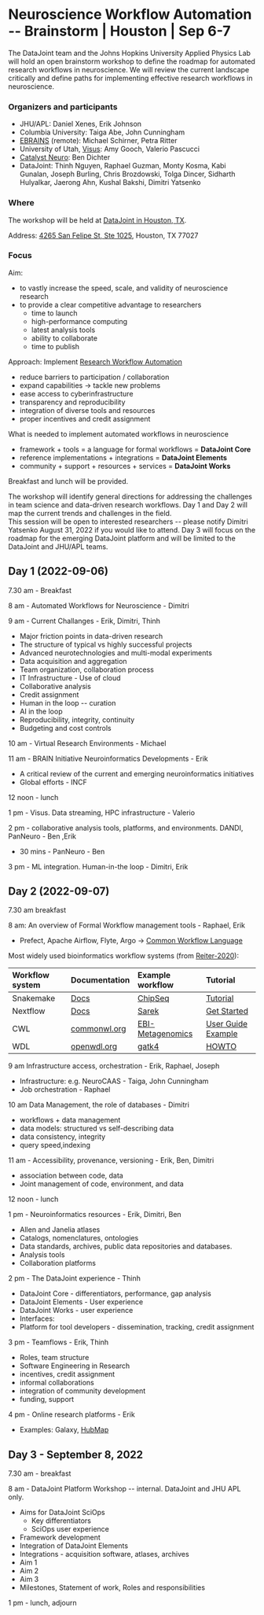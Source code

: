 # Neuroscience Workflow Automation --  Brainstorm | Houston | Sep 6-7

The DataJoint team and the Johns Hopkins University Applied Physics Lab will hold an open brainstorm workshop to define the roadmap for automated research workflows in neuroscience.
We will review the current landscape critically and define paths for implementing effective research workflows in neuroscience.

### Organizers and participants
 * JHU/APL: Daniel Xenes, Erik Johnson 
 * Columbia University: Taiga Abe, John Cunningham
 * [EBRAINS](https://ebrains.eu/) (remote): Michael Schirner, Petra Ritter
 * University of Utah, [Visus](https://visus.org): Amy Gooch, Valerio Pascucci
 * [Catalyst Neuro](https://www.catalystneuro.com/): Ben Dichter
 * DataJoint: Thinh Nguyen, Raphael Guzman, Monty Kosma, Kabi Gunalan, Joseph Burling, Chris Brozdowski, Tolga Dincer, Sidharth Hulyalkar, Jaerong Ahn, Kushal Bakshi, Dimitri Yatsenko

### Where
The workshop will be held at [DataJoint in Houston, TX](https://www.datajoint.com/about).

Address: [4265 San Felipe St, Ste 1025](https://goo.gl/maps/SMHvhV1ARFsGWXWA8), Houston, TX 77027

###  Focus 
Aim:
  * to vastly increase the speed, scale, and validity of neuroscience research
  * to provide a clear competitive advantage to researchers
    - time to launch
    - high-performance computing
    - latest analysis tools
    - ability to collaborate
    - time to publish 

Approach: Implement [Research Workflow Automation](https://nap.nationalacademies.org/read/26532)
 - reduce barriers to participation / collaboration
 - expand capabilities -> tackle new problems
 - ease access to cyberinfrastructure
 - transparency and reproducibility
 - integration of diverse tools and resources
 - proper incentives and credit assignment

What is needed to implement automated workflows in neuroscience
 - framework + tools = a language for formal workflows = **DataJoint Core**
 - reference implementations + integrations = **DataJoint Elements**
 - community + support + resources + services = **DataJoint Works**

Breakfast and lunch will be provided. 

The workshop will identify general directions for addressing the challenges in team science and data-driven research workflows. 
Day 1 and Day 2 will map the current trends and challenges in the field.  
This session will  be open to interested researchers -- please notify Dimitri Yatsenko August 31, 2022 if you would like to attend. 
Day 3 will focus on the roadmap for the emerging DataJoint platform and will be limited to the DataJoint and JHU/APL teams. 

## Day 1 (2022-09-06) 

7.30 am - Breakfast 

8 am - Automated Workflows for Neuroscience - Dimitri

9 am - Current Challanges - Erik, Dimitri, Thinh
 - Major friction points in data-driven research 
 - The structure of typical vs highly successful projects
 - Advanced neurotechnologies and multi-modal experiments
 - Data acquisition and aggregation
 - Team organization, collaboration process
 - IT Infrastructure - Use of cloud
 - Collaborative analysis
 - Credit assignment
 - Human in the loop -- curation 
 - AI in the loop
 - Reproducibility, integrity, continuity
 - Budgeting and cost controls

10 am - Virtual Research Environments - Michael  

11 am - BRAIN Initiative Neuroinformatics Developments - Erik
  - A critical review of the current and emerging  neuroinformatics initiatives
  - Global efforts - INCF

12 noon - lunch

1 pm - Visus. Data streaming, HPC infrastructure - Valerio

2 pm - collaborative analysis tools, platforms, and environments. DANDI, PanNeuro - Ben ,Erik 

 - 30 mins  - PanNeuro - Ben 

3 pm - ML integration. Human-in-the loop - Dimitri, Erik


## Day 2 (2022-09-07) 

7.30 am breakfast

8 am:  An overview of Formal Workflow management tools - Raphael, Erik
  - Prefect, Apache Airflow, Flyte, Argo -> [Common Workflow Language](https://www.commonwl.org/)

Most widely used bioinformatics workflow systems (from [Reiter-2020](https://academic.oup.com/gigascience/article/10/1/giaa140/6092773?fbclid=IwAR1I92LXvDbpesunIQOENtLRa4vm3zH4pvC8HJQ269luTaQ_WBwWIuMeFh8#312918873)):

 |  Workflow system  | Documentation | Example workflow | Tutorial |
 | :--- | :--- | :--- | :--- |
 | Snakemake | [Docs](https://snakemake.readthedocs.io) |  [ChipSeq](https://github.com/snakemake-workflows/chipseq) | [Tutorial](https://snakemake.readthedocs.io/en/stable/tutorial/tutorial.html) |
 | Nextflow | [Docs](https://www.nextflow.io/) | [Sarek](https://github.com/nf-core/sarek) | [Get Started](https://www.nextflow.io/docs/latest/getstarted.html) |
 | CWL | [commonwl.org](https://www.commonwl.org/) | [EBI-Metagenomics](https://github.com/EBI-Metagenomics/pipeline-v5) | [User Guide Example](https://www.commonwl.org/user_guide/02-1st-example/index.html) |
 | WDL | [openwdl.org](https://openwdl.org/) | [gatk4](https://github.com/gatk-workflows/gatk4-data-processing) | [HOWTO](https://support.terra.bio/hc/en-us/articles/360037127992–1-howto-Write-your-first-WDL-script-running-GATK-HaplotypeCaller) |

9 am Infrastructure access, orchestration - Erik, Raphael, Joseph
  - Infrastructure: e.g. NeuroCAAS - Taiga, John Cunningham 
  - Job orchestration - Raphael

10 am  Data Management, the role of databases - Dimitri
  - workflows + data management 
  - data models: structured vs self-describing data 
  - data consistency, integrity
  - query speed,indexing 

11 am - Accessibility, provenance, versioning - Erik, Ben, Dimitri
  - association between code, data
  - Joint management of code, environment, and data

12 noon - lunch

1 pm - Neuroinformatics resources - Erik, Dimitri, Ben
  - Allen and Janelia atlases
  - Catalogs, nomenclatures, ontologies 
  - Data standards, archives, public data repositories and databases.
  - Analysis tools 
  - Collaboration platforms

2 pm  - The DataJoint experience - Thinh
  - DataJoint Core - differentiators, performance, gap analysis
  - DataJoint Elements - User experience
  - DataJoint Works - user experience
  - Interfaces:
  - Platform for tool developers - dissemination, tracking, credit assignment

3 pm - Teamflows - Erik, Thinh
   - Roles, team structure 
   - Software Engineering in Research
   - incentives, credit assignment
   - informal collaborations 
   - integration of community development
   - funding, support

4 pm - Online research platforms - Erik
  - Examples: Galaxy, [HubMap](https://portal.hubmapconsortium.org/)

## Day 3 - September 8, 2022

7.30 am - breakfast

8 am - DataJoint Platform  Workshop -- internal.  DataJoint and JHU APL only.

* Aims for DataJoint SciOps
  - Key differentiators
  - SciOps user experience 
* Framework development
* Integration of DataJoint Elements
* Integrations - acquisition software, atlases, archives
* Aim 1
* Aim 2
* Aim 3
* Milestones, Statement of work, Roles and responsibilities

1 pm - lunch, adjourn

